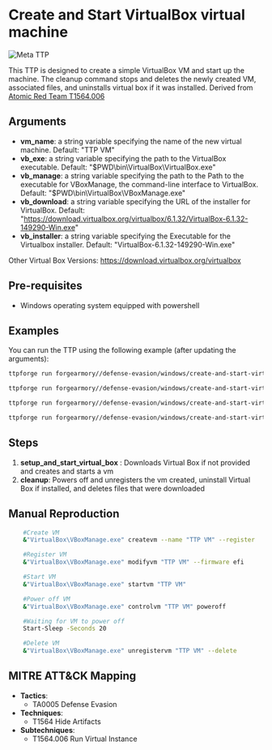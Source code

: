 # Create and Start VirtualBox virtual machine

![Meta TTP](https://img.shields.io/badge/Meta_TTP-blue)

This TTP is designed to create a simple VirtualBox VM and start up the machine. The cleanup command stops and deletes the newly created VM, associated files, and uninstalls virtual box if it was installed. Derived from [Atomic Red Team T1564.006](https://github.com/redcanaryco/atomic-red-team/blob/master/atomics/T1564.006/T1564.006.md#atomic-test-2---create-and-start-virtualbox-virtual-machine)

## Arguments
- **vm_name**: a string variable specifying the name of the new virtual machine. Default: "TTP VM"
- **vb_exe**: a string variable specifying the path to the VirtualBox executable. Default: "$PWD\bin\VirtualBox\VirtualBox.exe"
- **vb_manage**: a string variable specifying the path to the Path to the executable for VBoxManage, the command-line interface to VirtualBox. Default: "$PWD\bin\VirtualBox\VBoxManage.exe"
- **vb_download**: a string variable specifying the URL of the installer for VirtualBox. Default: "https://download.virtualbox.org/virtualbox/6.1.32/VirtualBox-6.1.32-149290-Win.exe"
- **vb_installer**: a string variable specifying the Executable for the Virtualbox installer. Default: "VirtualBox-6.1.32-149290-Win.exe"

Other Virtual Box Versions: https://download.virtualbox.org/virtualbox

## Pre-requisites
- Windows operating system equipped with powershell

## Examples
You can run the TTP using the following example (after updating the arguments):
```bash
ttpforge run forgearmory//defense-evasion/windows/create-and-start-virtual-box/create-and-start-virtual-box.yaml
```
```bash
ttpforge run forgearmory//defense-evasion/windows/create-and-start-virtual-box/create-and-start-virtual-box.yaml --arg vm_name="Forge VM"
```
```bash
ttpforge run forgearmory//defense-evasion/windows/create-and-start-virtual-box/create-and-start-virtual-box.yaml --arg vb_exe=C:\Program Files\Oracle\VirtualBox\VirtualBox.exe --arg vb_manage=C:\Program Files\Oracle\VirtualBox\VBoxManage.exe
```
```bash
ttpforge run forgearmory//defense-evasion/windows/create-and-start-virtual-box/create-and-start-virtual-box.yaml --arg vb_download="https://download.virtualbox.org/virtualbox/7.0.20/VirtualBox-7.0.20-163906-Win.exe" --arg vb_installer=VirtualBox-7.0.20-163906-Win.exe
```
## Steps
1. **setup_and_start_virtual_box** : Downloads Virtual Box if not provided and creates and starts a vm
2. **cleanup**: Powers off and unregisters the vm created, uninstall Virtual Box if installed, and deletes files that were downloaded

## Manual Reproduction
```bash
    #Create VM
    &"VirtualBox\VBoxManage.exe" createvm --name "TTP VM" --register

    #Register VM
    &"VirtualBox\VBoxManage.exe" modifyvm "TTP VM" --firmware efi

    #Start VM
    &"VirtualBox\VBoxManage.exe" startvm "TTP VM"

    #Power off VM
    &"VirtualBox\VBoxManage.exe" controlvm "TTP VM" poweroff

    #Waiting for VM to power off
    Start-Sleep -Seconds 20

    #Delete VM
    &"VirtualBox\VBoxManage.exe" unregistervm "TTP VM" --delete

```

## MITRE ATT&CK Mapping

- **Tactics**:
    - TA0005 Defense Evasion
- **Techniques**:
    - T1564 Hide Artifacts
- **Subtechniques**:
    - T1564.006 Run Virtual Instance
